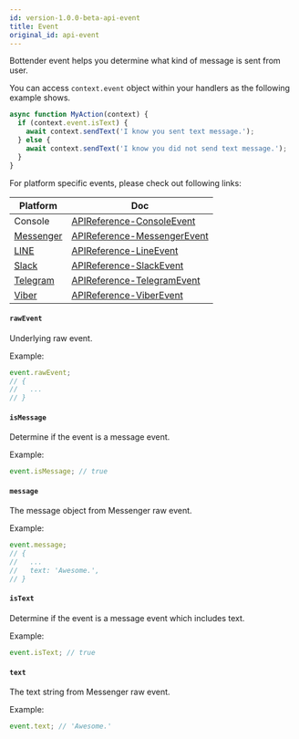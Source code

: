 ```yaml
---
id: version-1.0.0-beta-api-event
title: Event
original_id: api-event
---
```


Bottender event helps you determine what kind of message is sent from user.

You can access `context.event` object within your handlers as the following example shows.

```js
async function MyAction(context) {
  if (context.event.isText) {
    await context.sendText('I know you sent text message.');
  } else {
    await context.sendText('I know you did not send text message.');
  }
}
```

For platform specific events, please check out following links:

| Platform                                | Doc                                                |
| --------------------------------------- | -------------------------------------------------- |
| Console                                 | [APIReference-ConsoleEvent](api-console-event)     |
| [Messenger](https://www.messenger.com/) | [APIReference-MessengerEvent](api-messenger-event) |
| [LINE](https://line.me/)                | [APIReference-LineEvent](api-line-event)           |
| [Slack](https://slack.com/)             | [APIReference-SlackEvent](api-slack-event)         |
| [Telegram](https://telegram.org/)       | [APIReference-TelegramEvent](api-telegram-event)   |
| [Viber](https://www.viber.com/)         | [APIReference-ViberEvent](api-viber-event)         |

#### `rawEvent`

Underlying raw event.

Example:

```js
event.rawEvent;
// {
//   ...
// }
```

#### `isMessage`

Determine if the event is a message event.

Example:

```js
event.isMessage; // true
```

#### `message`

The message object from Messenger raw event.

Example:

```js
event.message;
// {
//   ...
//   text: 'Awesome.',
// }
```

#### `isText`

Determine if the event is a message event which includes text.

Example:

```js
event.isText; // true
```

#### `text`

The text string from Messenger raw event.

Example:

```js
event.text; // 'Awesome.'
```
